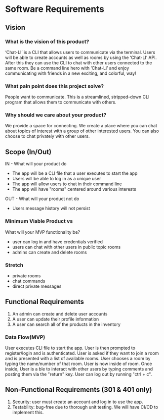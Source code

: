 # Software Requirements

## Vision

### What is the vision of this product?

‘Chat-LI’ is a CLI that allows users to communicate via the terminal. Users will be able to create accounts as well as rooms by using the ‘Chat-LI’ API. After this they can use the CLI to chat with other users connected to the same room. Be a command line hero with ‘Chat-Li’ and enjoy communicating with friends in a new exciting, and colorful, way!

### What pain point does this project solve?

People want to communicate. This is a streamlined, stripped-down CLI program that allows them to communicate with others.

### Why should we care about your product?

We provide a space for connecting. We create a place where you can chat about topics of interest with a group of other interested users. You can also choose to chat privately with other users.

## Scope (In/Out)

IN - What will your product do

- The app will be a CLI file that a user executes to start the app
- Users will be able to log in as a unique user
- The app will allow users to chat in their command line
- The app will have "rooms" centered around various interests

OUT - What will your product not do

- Users message history will not persist

### Minimum Viable Product vs

What will your MVP functionality be?

- user can log in and have credentials verified
- users can chat with other users in public topic rooms
- admins can create and delete rooms

### Stretch

- private rooms
- chat commands
- direct private messages

## Functional Requirements

1. An admin can create and delete user accounts
1. A user can update their profile information
1. A user can search all of the products in the inventory

### Data Flow(MVP)

User executes CLI file to start the app. User is then prompted to register/login and is authenticated. User is asked if they want to join a room and is presented with a list of available rooms. User chooses a room by typing the name/number of that room. User is now inside of room. Once inside, User is a ble to interact with other users by typing comments and posting them via the "return" key. User can log out by running "ctrl + c".

## Non-Functional Requirements (301 & 401 only)

1. Security: user must create an account and log in to use the app.
1. Testability: bug-free due to thorough unit testing. We will have CI/CD to implement this.
